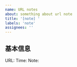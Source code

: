 ```yaml
---
name: URL notes
about: something about url note
title: '[note] '
labels: 'note'
assignees: ''
---
```


## 基本信息
URL: <!-- 请填写相关网页链接，例如：https://example.com -->
Time: <!-- 请填写问题发生的时间，格式：YYYY/MM/DD HH:MM:SS -->
Note: <!-- 请简要描述问题或建议的核心内容, 200字-->
